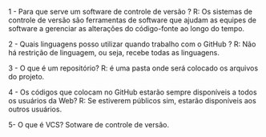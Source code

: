 1 - Para que serve um software de controle de versão ?
R: Os sistemas de controle de versão são ferramentas de software que ajudam as equipes de software a gerenciar as alterações do código-fonte ao longo do tempo.

2 - Quais linguagens posso utilizar quando trabalho com o GitHub ?
R: Não há restrição de linguagem, ou seja, recebe todas as linguagens.

3 - O que é um repositório?
R: é uma pasta onde será colocado os arquivos do projeto.

4 - Os códigos que colocam no GitHub estarão sempre disponíveis a todos os usuários da Web?
R: Se estiverem públicos sim, estarão disponíveis aos outros usuários.

5- O que é VCS?
Sotware de controle de versão.



